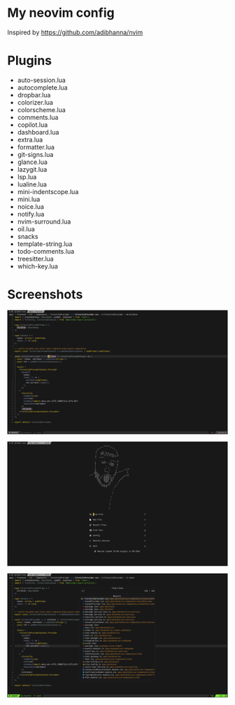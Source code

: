 # My neovim config

Inspired by https://github.com/adibhanna/nvim

# Plugins

- auto-session.lua
- autocomplete.lua
- dropbar.lua
- colorizer.lua
- colorscheme.lua
- comments.lua
- copilot.lua
- dashboard.lua
- extra.lua
- formatter.lua
- git-signs.lua
- glance.lua
- lazygit.lua
- lsp.lua
- lualine.lua
- mini-indentscope.lua
- mini.lua
- noice.lua
- notify.lua
- nvim-surround.lua
- oil.lua
- snacks
- template-string.lua
- todo-comments.lua
- treesitter.lua
- which-key.lua

# Screenshots

![](images/preview-1.png)

![](images/preview-2.png)

![](images/preview-3.png)
